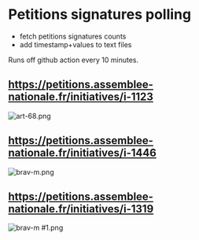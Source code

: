 Petitions signatures polling
============================

- fetch petitions signatures counts
- add timestamp+values to text files

Runs off github action every 10 minutes.



## https://petitions.assemblee-nationale.fr/initiatives/i-1123

![art-68.png][art-68]


## https://petitions.assemblee-nationale.fr/initiatives/i-1446

![brav-m.png][brav-m]


## https://petitions.assemblee-nationale.fr/initiatives/i-1319

![brav-m #1.png][brav-m #1]


[brav-m]: https://docs.google.com/spreadsheets/d/e/2PACX-1vTaQG5GcdXrinSC3tlJNf5I16eWZVfEnKwZxKM2b-tgS0VbOWbLGsVFNIeB6RvGWRr-E2s-GezWijig/pubchart?oid=1421214239&format=image
[art-68]: https://docs.google.com/spreadsheets/d/e/2PACX-1vTaQG5GcdXrinSC3tlJNf5I16eWZVfEnKwZxKM2b-tgS0VbOWbLGsVFNIeB6RvGWRr-E2s-GezWijig/pubchart?oid=1120464573&format=image
[brav-m #1]: https://docs.google.com/spreadsheets/d/e/2PACX-1vTaQG5GcdXrinSC3tlJNf5I16eWZVfEnKwZxKM2b-tgS0VbOWbLGsVFNIeB6RvGWRr-E2s-GezWijig/pubchart?oid=544747026&format=image
